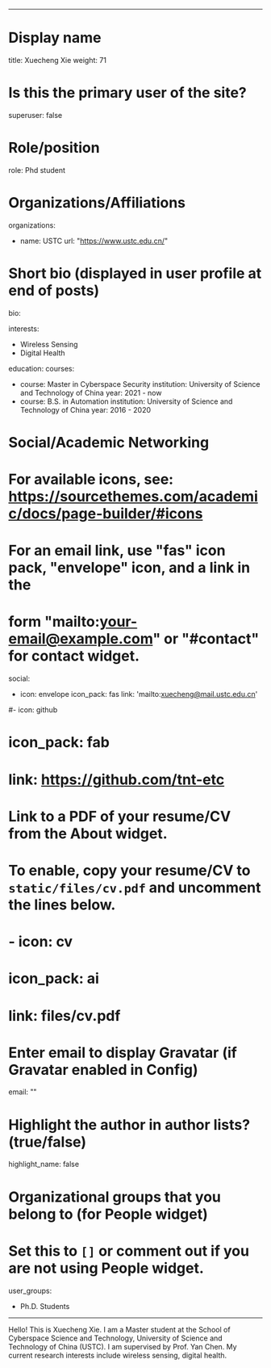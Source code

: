 
---
# Display name
title: Xuecheng Xie
weight: 71
# Is this the primary user of the site?
superuser: false

# Role/position
role: Phd student 

# Organizations/Affiliations
organizations:
- name: USTC 
  url: "https://www.ustc.edu.cn/"

# Short bio (displayed in user profile at end of posts)
bio: 

interests:
- Wireless Sensing
- Digital Health

education:
  courses:
  - course: Master in Cyberspace Security
    institution: University of Science and Technology of China
    year: 2021 - now
  - course: B.S. in Automation
    institution: University of Science and Technology of China
    year: 2016 - 2020


# Social/Academic Networking
# For available icons, see: https://sourcethemes.com/academic/docs/page-builder/#icons
#   For an email link, use "fas" icon pack, "envelope" icon, and a link in the
#   form "mailto:your-email@example.com" or "#contact" for contact widget.
social:
- icon: envelope
  icon_pack: fas
  link: 'mailto:xuecheng@mail.ustc.edu.cn'

#- icon: github
#  icon_pack: fab
#  link: https://github.com/tnt-etc
# Link to a PDF of your resume/CV from the About widget.
# To enable, copy your resume/CV to `static/files/cv.pdf` and uncomment the lines below.
# - icon: cv
#   icon_pack: ai
#   link: files/cv.pdf

# Enter email to display Gravatar (if Gravatar enabled in Config)
email: ""

# Highlight the author in author lists? (true/false)
highlight_name: false

# Organizational groups that you belong to (for People widget)
#   Set this to `[]` or comment out if you are not using People widget.
user_groups:
- Ph.D. Students
---

Hello! This is Xuecheng Xie. I am a Master student at the School of Cyberspace Science and Technology,  University of Science and Technology of China (USTC). I am supervised by Prof. Yan Chen. My current research interests include wireless sensing, digital health.
